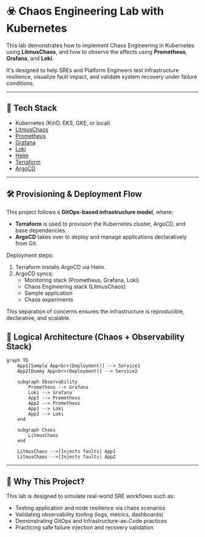 # ☣️ Chaos Engineering Lab with Kubernetes

This lab demonstrates how to implement Chaos Engineering in Kubernetes using **LitmusChaos**, and how to observe the effects using **Prometheus**, **Grafana**, and **Loki**.

It's designed to help SREs and Platform Engineers test infrastructure resilience, visualize fault impact, and validate system recovery under failure conditions.

---

## 🔧 Tech Stack

- Kubernetes (KinD, EKS, GKE, or local)
- [LitmusChaos](https://litmuschaos.io)
- [Prometheus](https://prometheus.io)
- [Grafana](https://grafana.com)
- [Loki](https://grafana.com/oss/loki/)
- [Helm](https://helm.sh)
- [Terraform](https://terraform.io)
- [ArgoCD](https://argoproj.github.io/cd)

---

## 🛠️ Provisioning & Deployment Flow

This project follows a **GitOps-based infrastructure model**, where:

- **Terraform** is used to provision the Kubernetes cluster, ArgoCD, and base dependencies.
- **ArgoCD** takes over to deploy and manage applications declaratively from Git.

Deployment steps:

1. Terraform installs ArgoCD via Helm.
2. ArgoCD syncs:
   - Monitoring stack (Prometheus, Grafana, Loki)
   - Chaos Engineering stack (LitmusChaos)
   - Sample application
   - Chaos experiments

This separation of concerns ensures the infrastructure is reproducible, declarative, and scalable.

## 🧱 Logical Architecture (Chaos + Observability Stack)

```mermaid
graph TD
    App1[Sample App<br>(Deployment)] --> Service1
    App2[Dummy App<br>(Deployment)] --> Service2

    subgraph Observability
        Prometheus --> Grafana
        Loki --> Grafana
        App1 --> Prometheus
        App2 --> Prometheus
        App1 --> Loki
        App2 --> Loki
    end

    subgraph Chaos
        LitmusChaos
    end

    LitmusChaos -->|Injects faults| App1
    LitmusChaos -->|Injects faults| App2
```

---

## 🎯 Why This Project?

This lab is designed to simulate real-world SRE workflows such as:

- Testing application and node resilience via chaos scenarios
- Validating observability tooling (logs, metrics, dashboards)
- Demonstrating GitOps and Infrastructure-as-Code practices
- Practicing safe failure injection and recovery validation
